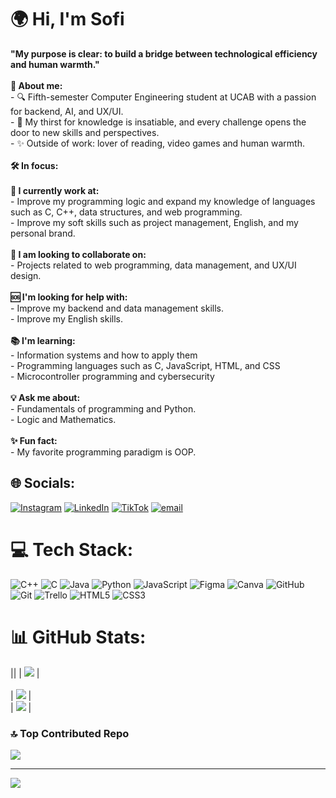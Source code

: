 # 🌍 Hi, I'm Sofi
**"My purpose is clear: to build a bridge between technological efficiency and human warmth."** <br><br> **📌 About me:** <br>- 🔍 Fifth-semester Computer Engineering student at UCAB with a passion for backend, AI, and UX/UI.<br>- 🧠 My thirst for knowledge is insatiable, and every challenge opens the door to new skills and perspectives.<br>- ✨ Outside of work: lover of reading, video games and human warmth.<br><br> **🛠️ In focus:** <br><br> **🔨 I currently work at:** <br>- Improve my programming logic and expand my knowledge of languages such as C, C++, data structures, and web programming.<br>- Improve my soft skills such as project management, English, and my personal brand.<br><br> **🤝 I am looking to collaborate on:** <br>- Projects related to web programming, data management, and UX/UI design.<br><br> **🆘 I'm looking for help with:** <br>- Improve my backend and data management skills.<br>- Improve my English skills.<br><br> **📚 I'm learning:** <br>- Information systems and how to apply them<br>- Programming languages such as C, JavaScript, HTML, and CSS<br>- Microcontroller programming and cybersecurity<br><br> **💡 Ask me about:** <br>- Fundamentals of programming and Python.<br>- Logic and Mathematics.<br><br> **✨ Fun fact:** <br>- My favorite programming paradigm is OOP.


## 🌐 Socials:
[![Instagram](https://img.shields.io/badge/Instagram-%23E4405F.svg?logo=Instagram&logoColor=white)](https://www.instagram.com/codewithsofii?igsh=YWtyOWU3cjR1MDBv) [![LinkedIn](https://img.shields.io/badge/LinkedIn-%230077B5.svg?logo=linkedin&logoColor=white)](https://www.linkedin.com/in/sofia-moreno-698303335?utm_source=share&utm_campaign=share_via&utm_content=profile&utm_medium=android_app) [![TikTok](https://img.shields.io/badge/TikTok-%23000000.svg?logo=TikTok&logoColor=white)](https://www.tiktok.com/@codewithsofii?_t=ZM-8yKYPpZgCw9&_r=1) [![email](https://img.shields.io/badge/Email-D14836?logo=gmail&logoColor=white)](mailto:sofiagmorenov@gmail.com)

# 💻 Tech Stack:
![C++](https://img.shields.io/badge/c++-%2300599C.svg?style=for-the-badge&logo=c%2B%2B&logoColor=white) ![C](https://img.shields.io/badge/c-%2300599C.svg?style=for-the-badge&logo=c&logoColor=white) ![Java](https://img.shields.io/badge/java-%23ED8B00.svg?style=for-the-badge&logo=openjdk&logoColor=white) ![Python](https://img.shields.io/badge/python-3670A0?style=for-the-badge&logo=python&logoColor=ffdd54) ![JavaScript](https://img.shields.io/badge/javascript-%23323330.svg?style=for-the-badge&logo=javascript&logoColor=%23F7DF1E) ![Figma](https://img.shields.io/badge/figma-%23F24E1E.svg?style=for-the-badge&logo=figma&logoColor=white) ![Canva](https://img.shields.io/badge/Canva-%2300C4CC.svg?style=for-the-badge&logo=Canva&logoColor=white) ![GitHub](https://img.shields.io/badge/github-%23121011.svg?style=for-the-badge&logo=github&logoColor=white) ![Git](https://img.shields.io/badge/git-%23F05033.svg?style=for-the-badge&logo=git&logoColor=white) ![Trello](https://img.shields.io/badge/Trello-%23026AA7.svg?style=for-the-badge&logo=Trello&logoColor=white) ![HTML5](https://img.shields.io/badge/html5-%23E34F26.svg?style=for-the-badge&logo=html5&logoColor=white) ![CSS3](https://img.shields.io/badge/css3-%231572B6.svg?style=for-the-badge&logo=css3&logoColor=white)

# 📊 GitHub Stats:
||
| ![](https://github-readme-stats.vercel.app/api?username=Sofi-Moreno&theme=dracula&hide_border=false&include_all_commits=true&count_private=true) |<br/>  
| ![](https://nirzak-streak-stats.vercel.app/?user=Sofi-Moreno&theme=dracula&hide_border=false) |<br/>
| ![](https://github-readme-stats.vercel.app/api/top-langs/?username=Sofi-Moreno&theme=dracula&hide_border=false&include_all_commits=true&count_private=true&layout=compact) |

### 🔝 Top Contributed Repo
![](https://github-contributor-stats.vercel.app/api?username=Sofi-Moreno&limit=5&theme=darcula&combine_all_yearly_contributions=true)

---
[![](https://visitcount.itsvg.in/api?id=Sofi-Moreno&icon=0&color=0)](https://visitcount.itsvg.in)

<!-- Proudly created with GPRM ( https://gprm.itsvg.in ) -->
